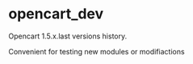 opencart_dev
============

Opencart 1.5.x.last versions history. 

Convenient for testing new modules or modifiactions
